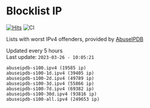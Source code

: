 # Blocklist IP

[![Hits](https://hits.seeyoufarm.com/api/count/incr/badge.svg?url=https%3A%2F%2Fgithub.com%2Fborestad%2Fblocklist-ip%2F&count_bg=%2379C83D&title_bg=%23555555&icon=&icon_color=%23E7E7E7&title=hits&edge_flat=false)](https://hits.seeyoufarm.com)  ![CI](https://img.shields.io/github/workflow/status/borestad/blocklist-ip/CI?style=flat-square)

Lists with worst IPv4 offenders, provided by [AbuseIPDB](https://www.abuseipdb.com/)

<!-- FOOTER-PLACEHOLDER -->
Updated every 5 hours<br>
Last update: `2023-03-26 - 10:05:21`
```
abuseipdb-s100.ipv4 (19585 ip)
abuseipdb-s100-1d.ipv4 (39405 ip)
abuseipdb-s100-2d.ipv4 (49789 ip)
abuseipdb-s100-3d.ipv4 (55866 ip)
abuseipdb-s100-7d.ipv4 (69382 ip)
abuseipdb-s100-30d.ipv4 (93816 ip)
abuseipdb-s100-all.ipv4 (249653 ip)
```
